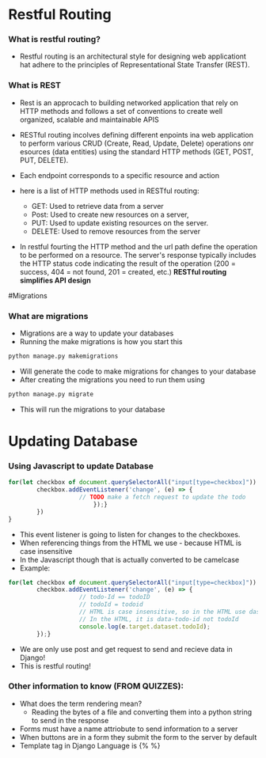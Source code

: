 # Restful Routing

### What is restful routing?
* Restful routing is an architectural style for designing web applicationt hat adhere to the principles of Representational State Transfer (REST).
### What is REST
* Rest is an approcach to building networked application that rely on HTTP methods and follows a set of conventions to create well organized, scalable and maintainable APIS
* RESTful routing incolves defining different enpoints ina web application to perform various CRUD (Create, Read, Update, Delete) operations onr esources (data entities) using the standard HTTP methods (GET, POST, PUT, DELETE).
* Each endpoint corresponds to a specific resource and action
* here is a list of HTTP methods used in RESTful routing:
	* GET: Used to retrieve data from a server
	* Post: Used to create new resources on a server, 
	* PUT: Used to update existing resources on the server.
	* DELETE: Used to remove resources from the server

* In restful fourting the HTTP method and the url path define the operation to be performed on a resource. The server's response typically includes the HTTP status code indicating the result of the operation (200 = success, 404 = not found, 201 = created, etc.)
**RESTful routing simplifies API design**

#Migrations

### What are migrations

* Migrations are a way to update your databases
* Running the make migrations is how you start this
```python
python manage.py makemigrations
```
* Will generate the code to make migrations for changes to your database
* After creating the migrations you need to run them using
```python
python manage.py migrate
```
* This will run the migrations to your database


# Updating Database

### Using Javascript to update Database

```js
for(let checkbox of document.querySelectorAll("input[type=checkbox]")) {
	    checkbox.addEventListener('change', (e) => {
	    	        // TODO make a fetch request to update the todo
	    	            });}
	    })
}
```
* This event listener is going to listen for changes to the checkboxes.
* When referencing things from the HTML we use - because HTML is case insensitive
* In the Javascript though that is actually converted to be camelcase
* Example:
```js
for(let checkbox of document.querySelectorAll("input[type=checkbox]")) {
	    checkbox.addEventListener('change', (e) => {
	    	        // todo-Id == todoID
	    	        // todoId = todoid
	    	        // HTML is case insensitive, so in the HTML use dashes not camel case. A little confusing but whatever. 
	    	        // In the HTML, it is data-todo-id not todoId
	    	        console.log(e.target.dataset.todoId);
	    });}
```
* We are only use post and get request to send and recieve data in Django!
* This is restful routing!

### Other information to know (FROM QUIZZES):
* What does the term rendering mean?
	* Reading the bytes of a file and converting them into a python string to send in the response
* Forms must have a name attriobute to send information to a server
* When buttons are in a form they submit the form to the server by default
* Template tag in Django Language is {% %}
